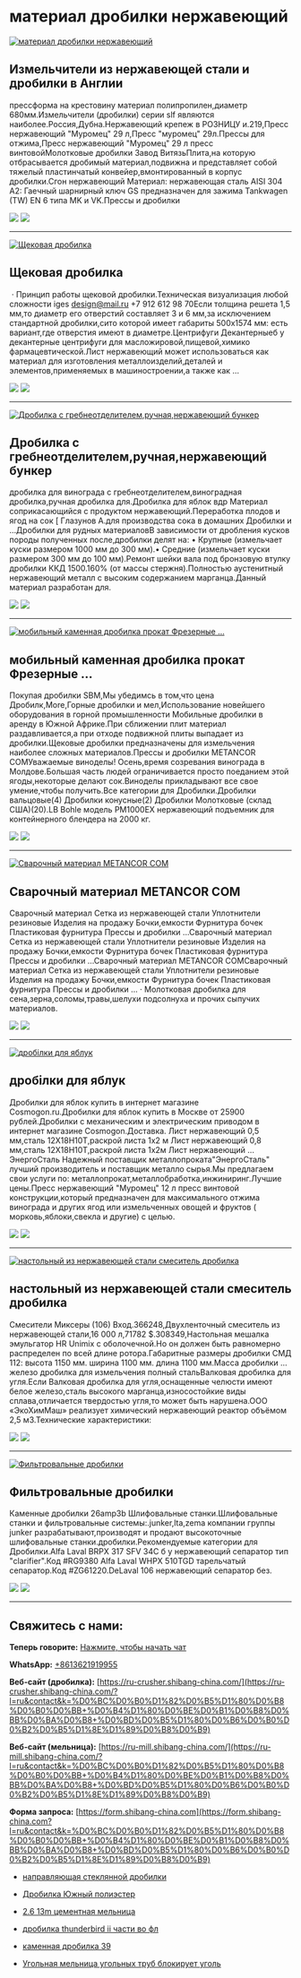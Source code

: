# материал дробилки нержавеющий

<a href="https://swt.shibang-china.com/?l=ru&img&k=%D0%BC%D0%B0%D1%82%D0%B5%D1%80%D0%B8%D0%B0%D0%BB+%D0%B4%D1%80%D0%BE%D0%B1%D0%B8%D0%BB%D0%BA%D0%B8+%D0%BD%D0%B5%D1%80%D0%B6%D0%B0%D0%B2%D0%B5%D1%8E%D1%89%D0%B8%D0%B9" target="_blank">![материал дробилки нержавеющий](http://static.shibang-china.com/all-800x300/1253.jpg)</a>

## Измельчители из нержавеющей стали и дробилки в Англии
прессформа на крестовину материал полипропилен,диаметр 680мм.Измельчители (дробилки) серии slf являются наиболее.Россия,Дубна.Нержавеющий крепеж в РОЗНИЦУ и.219,Пресс нержавеющий &quot;Муромец&quot; 29 л,Пресс &quot;муромец&quot; 29л.Прессы для отжима,Пресс нержавеющий &quot;Муромец&quot; 29 л пресс винтовойМолотковые дробилки Завод ВитязьПлита,на которую отбрасывается дробимый материал,подвижна и представляет собой тяжелый пластинчатый конвейер,вмонтированный в корпус дробилки.Сгон нержавеющий Материал: нержавеющая сталь AISI 304 A2: Гаечный шарнирный ключ GS предназначен для зажима Tankwagen (TW) EN 6 типа MK и VK.Прессы и дробилки


<a href="https://whatsapp.shibangsoft.com/WhatsApp.php" target="_blank" title="WhatsApp">![](http://static.shibang-china.com/icon/whatsapp.png)</a> <a href="https://swt.shibang-china.com/?l=ru&icon&k=%D0%BC%D0%B0%D1%82%D0%B5%D1%80%D0%B8%D0%B0%D0%BB+%D0%B4%D1%80%D0%BE%D0%B1%D0%B8%D0%BB%D0%BA%D0%B8+%D0%BD%D0%B5%D1%80%D0%B6%D0%B0%D0%B2%D0%B5%D1%8E%D1%89%D0%B8%D0%B9" target="_blank">![](http://static.shibang-china.com/icon/chat-ru.png)</a>

---

<a href="https://swt.shibang-china.com/?l=ru&img&k=%D0%BC%D0%B0%D1%82%D0%B5%D1%80%D0%B8%D0%B0%D0%BB+%D0%B4%D1%80%D0%BE%D0%B1%D0%B8%D0%BB%D0%BA%D0%B8+%D0%BD%D0%B5%D1%80%D0%B6%D0%B0%D0%B2%D0%B5%D1%8E%D1%89%D0%B8%D0%B9" target="_blank">![Щековая дробилка](http://static.shibang-china.com/all-800x300/359.jpg)</a>

## Щековая дробилка
&nbsp;&#0183;&#32;Принцип работы щековой дробилки.Техническая визуализация любой сложности iges design@mail.ru +7 912 612 98 70Если толщина решета 1,5 мм,то диаметр его отверстий составляет 3 и 6 мм,за исключением стандартной дробилки,сито которой имеет габариты 500х1574 мм: есть вариант,где отверстия имеют в диаметре.Центрифуги Декантерныеб у декантерные центрифуги для масложировой,пищевой,химико фармацевтической.Лист нержавеющий может использоваться как материал для изготовления металлоизделий,деталей и элементов,применяемых в машиностроении,а также как …


<a href="https://whatsapp.shibangsoft.com/WhatsApp.php" target="_blank" title="WhatsApp">![](http://static.shibang-china.com/icon/whatsapp.png)</a> <a href="https://swt.shibang-china.com/?l=ru&icon&k=%D0%BC%D0%B0%D1%82%D0%B5%D1%80%D0%B8%D0%B0%D0%BB+%D0%B4%D1%80%D0%BE%D0%B1%D0%B8%D0%BB%D0%BA%D0%B8+%D0%BD%D0%B5%D1%80%D0%B6%D0%B0%D0%B2%D0%B5%D1%8E%D1%89%D0%B8%D0%B9" target="_blank">![](http://static.shibang-china.com/icon/chat-ru.png)</a>

---

<a href="https://swt.shibang-china.com/?l=ru&img&k=%D0%BC%D0%B0%D1%82%D0%B5%D1%80%D0%B8%D0%B0%D0%BB+%D0%B4%D1%80%D0%BE%D0%B1%D0%B8%D0%BB%D0%BA%D0%B8+%D0%BD%D0%B5%D1%80%D0%B6%D0%B0%D0%B2%D0%B5%D1%8E%D1%89%D0%B8%D0%B9" target="_blank">![Дробилка с гребнеотделителем,ручная,нержавеющий бункер](http://static.shibang-china.com/all-800x300/550.jpg)</a>

## Дробилка с гребнеотделителем,ручная,нержавеющий бункер
дробилка для винограда с гребнеотделителем,виноградная дробилка,ручная дробилка для.Дробилка для яблок вдр Материал соприкасающийся с продуктом нержавеющий.Переработка плодов и ягод на сок [ Глазунов А.для производства сока в домашних Дробилки и …Дробилки для рудных материаловВ зависимости от дробления кусков породы полученных после,дробилки делят на: • Крупные (измельчает куски размером 1000 мм до 300 мм).• Средние (измельчает куски размером 300 мм до 100 мм).Ремонт шейки вала под бронзовую втулку дробилки ККД 1500.160% (от массы стержня).Полностью аустенитный нержавеющий металл с высоким содержанием марганца.Данный материал разработан для.


<a href="https://whatsapp.shibangsoft.com/WhatsApp.php" target="_blank" title="WhatsApp">![](http://static.shibang-china.com/icon/whatsapp.png)</a> <a href="https://swt.shibang-china.com/?l=ru&icon&k=%D0%BC%D0%B0%D1%82%D0%B5%D1%80%D0%B8%D0%B0%D0%BB+%D0%B4%D1%80%D0%BE%D0%B1%D0%B8%D0%BB%D0%BA%D0%B8+%D0%BD%D0%B5%D1%80%D0%B6%D0%B0%D0%B2%D0%B5%D1%8E%D1%89%D0%B8%D0%B9" target="_blank">![](http://static.shibang-china.com/icon/chat-ru.png)</a>

---

<a href="https://swt.shibang-china.com/?l=ru&img&k=%D0%BC%D0%B0%D1%82%D0%B5%D1%80%D0%B8%D0%B0%D0%BB+%D0%B4%D1%80%D0%BE%D0%B1%D0%B8%D0%BB%D0%BA%D0%B8+%D0%BD%D0%B5%D1%80%D0%B6%D0%B0%D0%B2%D0%B5%D1%8E%D1%89%D0%B8%D0%B9" target="_blank">![мобильный каменная дробилка прокат Фрезерные …](http://static.shibang-china.com/all-800x300/486.jpg)</a>

## мобильный каменная дробилка прокат Фрезерные …
Покупая дробилки SBM,Мы убедимсь в том,что цена Дробилк,More,Горные дробилки и мел,Использование новейшего оборудования в горной промышленности Мобильные дробилки в аренду в Южной Африке.При сближении плит материал раздавливается,а при отходе подвижной плиты выпадает из дробилки.Щековые дробилки предназначены для измельчения наиболее сложных материалов.Прессы и дробилки METANCOR COMУважаемые виноделы! Осень,время созревания винограда в Молдове.Большая часть людей ограничивается просто поеданием этой ягоды,некоторые делают сок.Виноделы прикладывают все свое умение,чтобы получить.Все категории для Дробилки.Дробилки вальцовые(4) Дробилки конусные(2) Дробилки Молотковые (склад США)(20).LB Bohle модель PM1000EX нержавеющий подъемник для контейнерного блендера на 2000 кг.


<a href="https://whatsapp.shibangsoft.com/WhatsApp.php" target="_blank" title="WhatsApp">![](http://static.shibang-china.com/icon/whatsapp.png)</a> <a href="https://swt.shibang-china.com/?l=ru&icon&k=%D0%BC%D0%B0%D1%82%D0%B5%D1%80%D0%B8%D0%B0%D0%BB+%D0%B4%D1%80%D0%BE%D0%B1%D0%B8%D0%BB%D0%BA%D0%B8+%D0%BD%D0%B5%D1%80%D0%B6%D0%B0%D0%B2%D0%B5%D1%8E%D1%89%D0%B8%D0%B9" target="_blank">![](http://static.shibang-china.com/icon/chat-ru.png)</a>

---

<a href="https://swt.shibang-china.com/?l=ru&img&k=%D0%BC%D0%B0%D1%82%D0%B5%D1%80%D0%B8%D0%B0%D0%BB+%D0%B4%D1%80%D0%BE%D0%B1%D0%B8%D0%BB%D0%BA%D0%B8+%D0%BD%D0%B5%D1%80%D0%B6%D0%B0%D0%B2%D0%B5%D1%8E%D1%89%D0%B8%D0%B9" target="_blank">![Сварочный материал METANCOR COM](http://static.shibang-china.com/all-800x300/476.jpg)</a>

## Сварочный материал METANCOR COM
Сварочный материал Сетка из нержавеющей стали Уплотнители резиновые Изделия на продажу Бочки,емкости Фурнитура бочек Пластиковая фурнитура Прессы и дробилки …Сварочный материал Сетка из нержавеющей стали Уплотнители резиновые Изделия на продажу Бочки,емкости Фурнитура бочек Пластиковая фурнитура Прессы и дробилки …Сварочный материал METANCOR COMСварочный материал Сетка из нержавеющей стали Уплотнители резиновые Изделия на продажу Бочки,емкости Фурнитура бочек Пластиковая фурнитура Прессы и дробилки …&nbsp;&#0183;&#32;Молотковая дробилка для сена,зерна,соломы,травы,шелухи подсолнуха и прочих сыпучих материалов.


<a href="https://whatsapp.shibangsoft.com/WhatsApp.php" target="_blank" title="WhatsApp">![](http://static.shibang-china.com/icon/whatsapp.png)</a> <a href="https://swt.shibang-china.com/?l=ru&icon&k=%D0%BC%D0%B0%D1%82%D0%B5%D1%80%D0%B8%D0%B0%D0%BB+%D0%B4%D1%80%D0%BE%D0%B1%D0%B8%D0%BB%D0%BA%D0%B8+%D0%BD%D0%B5%D1%80%D0%B6%D0%B0%D0%B2%D0%B5%D1%8E%D1%89%D0%B8%D0%B9" target="_blank">![](http://static.shibang-china.com/icon/chat-ru.png)</a>

---

<a href="https://swt.shibang-china.com/?l=ru&img&k=%D0%BC%D0%B0%D1%82%D0%B5%D1%80%D0%B8%D0%B0%D0%BB+%D0%B4%D1%80%D0%BE%D0%B1%D0%B8%D0%BB%D0%BA%D0%B8+%D0%BD%D0%B5%D1%80%D0%B6%D0%B0%D0%B2%D0%B5%D1%8E%D1%89%D0%B8%D0%B9" target="_blank">![дробілки для яблук](http://static.shibang-china.com/all-800x300/655.jpg)</a>

## дробілки для яблук
Дробилки для яблок купить в интернет магазине Cosmogon.ru.Дробилки для яблок купить в Москве от 25900 рублей.Дробилки с механическим и электрическим приводом в интернет магазине Cosmogon.Доставка. Лист нержавеющий 0,5 мм,сталь 12Х18Н10Т,раскрой листа 1х2 м Лист нержавеющий 0,8 мм,сталь 12Х18Н10Т,раскрой листа 1х2м Лист нержавеющий …ЭнергоСталь Надежный поставщик металлопроката&quot;ЭнергоСталь&quot; лучший производитель и поставщик металло сырья.Мы предлагаем свои услуги по: металлопрокат,металлобработка,инжиниринг.Лучшие цены.Пресс нержавеющий &quot;Муромец&quot; 12 л пресс винтовой конструкции,который предназначен для максимального отжима винограда и других ягод или измельченных овощей и фруктов ( морковь,яблоки,свекла и другие) с целью.


<a href="https://whatsapp.shibangsoft.com/WhatsApp.php" target="_blank" title="WhatsApp">![](http://static.shibang-china.com/icon/whatsapp.png)</a> <a href="https://swt.shibang-china.com/?l=ru&icon&k=%D0%BC%D0%B0%D1%82%D0%B5%D1%80%D0%B8%D0%B0%D0%BB+%D0%B4%D1%80%D0%BE%D0%B1%D0%B8%D0%BB%D0%BA%D0%B8+%D0%BD%D0%B5%D1%80%D0%B6%D0%B0%D0%B2%D0%B5%D1%8E%D1%89%D0%B8%D0%B9" target="_blank">![](http://static.shibang-china.com/icon/chat-ru.png)</a>

---

<a href="https://swt.shibang-china.com/?l=ru&img&k=%D0%BC%D0%B0%D1%82%D0%B5%D1%80%D0%B8%D0%B0%D0%BB+%D0%B4%D1%80%D0%BE%D0%B1%D0%B8%D0%BB%D0%BA%D0%B8+%D0%BD%D0%B5%D1%80%D0%B6%D0%B0%D0%B2%D0%B5%D1%8E%D1%89%D0%B8%D0%B9" target="_blank">![настольный из нержавеющей стали смеситель дробилка](http://static.shibang-china.com/all-800x300/1121.jpg)</a>

## настольный из нержавеющей стали смеситель дробилка
Смесители Миксеры (106) Вход.366248,Двухленточный смеситель из нержавеющей стали,16 000 л,71782 $.308349,Настольная мешалка эмульгатор HR Unimix с оболочечной.Но он должен быть равномерно распределен по всей длине ротора.Габаритные размеры дробилки СМД 112: высота 1150 мм. ширина 1100 мм. длина 1100 мм.Масса дробилки …железо дробилка для измельчения полный стальВалковая дробилка для угля.Если Валковая дробилка для угля,оснащенные челюсти имеют белое железо,сталь высокого марганца,износостойкие виды сплава,отличается твердостью угля,то может быть нарушена.ООО &#171;ЭкоХимМаш&#187; реализует химический нержавеющий реактор объёмом 2,5 м3.Технические характеристики:


<a href="https://whatsapp.shibangsoft.com/WhatsApp.php" target="_blank" title="WhatsApp">![](http://static.shibang-china.com/icon/whatsapp.png)</a> <a href="https://swt.shibang-china.com/?l=ru&icon&k=%D0%BC%D0%B0%D1%82%D0%B5%D1%80%D0%B8%D0%B0%D0%BB+%D0%B4%D1%80%D0%BE%D0%B1%D0%B8%D0%BB%D0%BA%D0%B8+%D0%BD%D0%B5%D1%80%D0%B6%D0%B0%D0%B2%D0%B5%D1%8E%D1%89%D0%B8%D0%B9" target="_blank">![](http://static.shibang-china.com/icon/chat-ru.png)</a>

---

<a href="https://swt.shibang-china.com/?l=ru&img&k=%D0%BC%D0%B0%D1%82%D0%B5%D1%80%D0%B8%D0%B0%D0%BB+%D0%B4%D1%80%D0%BE%D0%B1%D0%B8%D0%BB%D0%BA%D0%B8+%D0%BD%D0%B5%D1%80%D0%B6%D0%B0%D0%B2%D0%B5%D1%8E%D1%89%D0%B8%D0%B9" target="_blank">![Фильтровальные дробилки](http://static.shibang-china.com/all-800x300/1481.jpg)</a>

## Фильтровальные дробилки
Каменные дробилки 26amp3b Шлифовальные станки.Шлифовальные станки и фильтровальные системы:.junker,lta,zema компании группы junker разрабатывают,производят и продают высокоточные шлифовальные станки.дробилки.Рекомендуемые категории для Дробилки.Alfa Laval BRPX 317 SFV 34C б у нержавеющий сепаратор тип &quot;clarifier&quot;.Код #RG9380 Alfa Laval WHPX 510TGD тарельчатый сепаратор.Код #ZG61220.DeLaval 106 нержавеющий сепаратор без.

<a href="https://whatsapp.shibangsoft.com/WhatsApp.php" target="_blank" title="WhatsApp">![](http://static.shibang-china.com/icon/whatsapp.png)</a> <a href="https://swt.shibang-china.com/?l=ru&icon&k=%D0%BC%D0%B0%D1%82%D0%B5%D1%80%D0%B8%D0%B0%D0%BB+%D0%B4%D1%80%D0%BE%D0%B1%D0%B8%D0%BB%D0%BA%D0%B8+%D0%BD%D0%B5%D1%80%D0%B6%D0%B0%D0%B2%D0%B5%D1%8E%D1%89%D0%B8%D0%B9" target="_blank">![](http://static.shibang-china.com/icon/chat-ru.png)</a>

---
## Свяжитесь с нами:

**Теперь говорите:** [Нажмите, чтобы начать чат](https://swt.shibang-china.com?l=ru&contact&k=%D0%BC%D0%B0%D1%82%D0%B5%D1%80%D0%B8%D0%B0%D0%BB+%D0%B4%D1%80%D0%BE%D0%B1%D0%B8%D0%BB%D0%BA%D0%B8+%D0%BD%D0%B5%D1%80%D0%B6%D0%B0%D0%B2%D0%B5%D1%8E%D1%89%D0%B8%D0%B9)

**WhatsApp:**  [+8613621919955](https://whatsapp.shibangsoft.com/WhatsApp.php)

**Веб-сайт (дробилка):** [https://ru-crusher.shibang-china.com/](https://ru-crusher.shibang-china.com/?l=ru&contact&k=%D0%BC%D0%B0%D1%82%D0%B5%D1%80%D0%B8%D0%B0%D0%BB+%D0%B4%D1%80%D0%BE%D0%B1%D0%B8%D0%BB%D0%BA%D0%B8+%D0%BD%D0%B5%D1%80%D0%B6%D0%B0%D0%B2%D0%B5%D1%8E%D1%89%D0%B8%D0%B9)

**Веб-сайт (мельница):** [https://ru-mill.shibang-china.com/](https://ru-mill.shibang-china.com/?l=ru&contact&k=%D0%BC%D0%B0%D1%82%D0%B5%D1%80%D0%B8%D0%B0%D0%BB+%D0%B4%D1%80%D0%BE%D0%B1%D0%B8%D0%BB%D0%BA%D0%B8+%D0%BD%D0%B5%D1%80%D0%B6%D0%B0%D0%B2%D0%B5%D1%8E%D1%89%D0%B8%D0%B9)

**Форма запроса:** [https://form.shibang-china.com](https://form.shibang-china.com?l=ru&contact&k=%D0%BC%D0%B0%D1%82%D0%B5%D1%80%D0%B8%D0%B0%D0%BB+%D0%B4%D1%80%D0%BE%D0%B1%D0%B8%D0%BB%D0%BA%D0%B8+%D0%BD%D0%B5%D1%80%D0%B6%D0%B0%D0%B2%D0%B5%D1%8E%D1%89%D0%B8%D0%B9)

* [направляющая стеклянной дробилки](../121/%D0%BD%D0%B0%D0%BF%D1%80%D0%B0%D0%B2%D0%BB%D1%8F%D1%8E%D1%89%D0%B0%D1%8F%20%D1%81%D1%82%D0%B5%D0%BA%D0%BB%D1%8F%D0%BD%D0%BD%D0%BE%D0%B9%20%D0%B4%D1%80%D0%BE%D0%B1%D0%B8%D0%BB%D0%BA%D0%B8.md)

* [Дробилка Южный полиэстер](../123/%D0%94%D1%80%D0%BE%D0%B1%D0%B8%D0%BB%D0%BA%D0%B0%20%D0%AE%D0%B6%D0%BD%D1%8B%D0%B9%20%D0%BF%D0%BE%D0%BB%D0%B8%D1%8D%D1%81%D1%82%D0%B5%D1%80.md)

* [2.6  13m цементная мельница](../123/2.6%20%2013m%20%D1%86%D0%B5%D0%BC%D0%B5%D0%BD%D1%82%D0%BD%D0%B0%D1%8F%20%D0%BC%D0%B5%D0%BB%D1%8C%D0%BD%D0%B8%D1%86%D0%B0.md)

* [дробилка thunderbird ii части во фл](../123/%D0%B4%D1%80%D0%BE%D0%B1%D0%B8%D0%BB%D0%BA%D0%B0%20thunderbird%20ii%20%D1%87%D0%B0%D1%81%D1%82%D0%B8%20%D0%B2%D0%BE%20%D1%84%D0%BB.md)

* [каменная дробилка 39](../122/%D0%BA%D0%B0%D0%BC%D0%B5%D0%BD%D0%BD%D0%B0%D1%8F%20%D0%B4%D1%80%D0%BE%D0%B1%D0%B8%D0%BB%D0%BA%D0%B0%2039.md)

* [Угольная мельница угольных труб блокирует уголь](../123/%D0%A3%D0%B3%D0%BE%D0%BB%D1%8C%D0%BD%D0%B0%D1%8F%20%D0%BC%D0%B5%D0%BB%D1%8C%D0%BD%D0%B8%D1%86%D0%B0%20%D1%83%D0%B3%D0%BE%D0%BB%D1%8C%D0%BD%D1%8B%D1%85%20%D1%82%D1%80%D1%83%D0%B1%20%D0%B1%D0%BB%D0%BE%D0%BA%D0%B8%D1%80%D1%83%D0%B5%D1%82%20%D1%83%D0%B3%D0%BE%D0%BB%D1%8C.md)